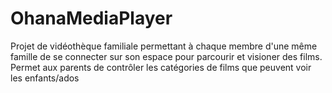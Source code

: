 # OhanaMediaPlayer
Projet de vidéothèque familiale permettant à chaque membre d'une même famille de se connecter sur son espace pour parcourir et visioner des films. 
Permet aux parents de contrôler les catégories de films que peuvent voir les enfants/ados
